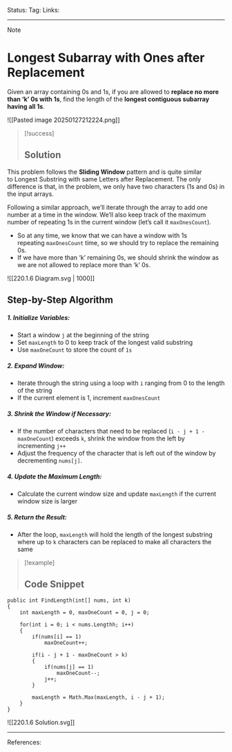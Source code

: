Status: 
Tag:
Links:

---
> [!note] 
>  # Longest Subarray with Ones after Replacement

Given an array containing 0s and 1s, if you are allowed to **replace no more than ‘k’ 0s with 1s**, find the length of the **longest contiguous subarray having all 1s**.

![[Pasted image 20250127212224.png]]



> [!success] 
> ## Solution 

This problem follows the **Sliding Window** pattern and is quite similar to Longest Substring with same Letters after Replacement. The only difference is that, in the problem, we only have two characters (1s and 0s) in the input arrays.

Following a similar approach, we’ll iterate through the array to add one number at a time in the window. We’ll also keep track of the maximum number of repeating 1s in the current window (let’s call it `maxOnesCount`).

   - So at any time, we know that we can have a window with 1s repeating `maxOnesCount` time, so we should try to replace the remaining 0s.
   - If we have more than ‘k’ remaining 0s, we should shrink the window as we are not allowed to replace more than ‘k’ 0s.

   
![[220.1.6 Diagram.svg | 1000]]


## Step-by-Step Algorithm


##### 1. Initialize Variables:

   - Start a window `j` at the beginning of the string
   - Set `maxLength` to 0 to keep track of the longest valid substring
   - Use `maxOneCount` to store the count of `1s`

##### 2. Expand Window:

   - Iterate through the string using a loop with `i` ranging from 0 to the length of the string
   - If the current element is 1, increment `maxOnesCount`

##### 3. Shrink the Window if Necessary:

   - If the number of characters that need to be replaced (`i - j + 1 - maxOneCount`) exceeds `k`, shrink the window from the left by incrementing `j++`
   - Adjust the frequency of the character that is left out of the window by decrementing `nums[j]`.

##### 4. Update the Maximum Length:

   - Calculate the current window size and update `maxLength` if the current window size is larger

##### 5. Return the Result:

   - After the loop, `maxLength` will hold the length of the longest substring where up to `k` characters can be replaced to make all characters the same


> [!example] 
>  ## Code Snippet

``` run-csharp
public int FindLength(int[] nums, int k)
{
	int maxLength = 0, maxOneCount = 0, j = 0;
	
	for(int i = 0; i < nums.Lengthh; i++)
	{
		if(nums[i] == 1)
			maxOneCount++;
		
		if(i - j + 1 - maxOneCount > k)
		{
			if(nums[j] == 1)
				maxOneCount--;
			j++;
		}
		
		maxLength = Math.Max(maxLength, i - j + 1);
	}
}
```


![[220.1.6 Solution.svg]]


---
References: